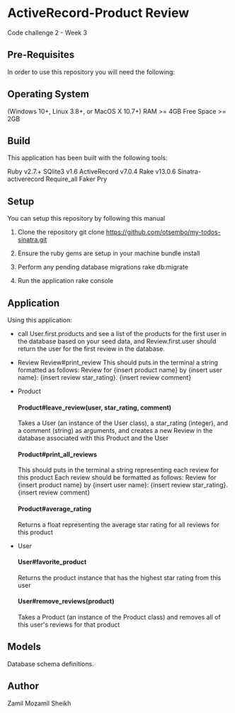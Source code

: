 # ActiveRecord-Product Review
Code challenge 2 - Week 3 

## Pre-Requisites
In order to use this repository you will need the following:

## Operating System 
(Windows 10+, Linux 3.8+, or MacOS X 10.7+)
RAM >= 4GB
Free Space >= 2GB

## Build
This application has been built with the following tools:

Ruby v2.7.+
SQlite3 v1.6
ActiveRecord v7.0.4
Rake v13.0.6
Sinatra-activerecord
Require_all
Faker
Pry

## Setup
You can setup this repository by following this manual

1. Clone the repository
      git clone https://github.com/otsembo/my-todos-sinatra.git

2. Ensure the ruby gems are setup in your machine
      bundle install

3. Perform any pending database migrations
      rake db:migrate

4. Run the application
      rake console
     
## Application
Using this application:

- call User.first.products and see a list of the
products for the first user in the database based on your seed data, and 
Review.first.user should return the user for the first review in the database.

- Review
  Review#print_review
  This should puts in the terminal a string formatted as follows: Review for {insert product name} by {insert user name}: {insert review star_rating}. {insert review comment}
 
- Product
  #### Product#leave_review(user, star_rating, comment)
    Takes a User (an instance of the User class), a star_rating (integer), and a comment (string) as arguments, and creates a new Review in the database associated with this Product and the User
  #### Product#print_all_reviews
    This should puts in the terminal a string representing each review for this product
    Each review should be formatted as follows: Review for {insert product name} by {insert user name}: {insert review star_rating}. {insert review comment}
  #### Product#average_rating
    Returns a float representing the average star rating for all reviews for this product

- User
  #### User#favorite_product
    Returns the product instance that has the highest star rating from this user
  #### User#remove_reviews(product)
    Takes a Product (an instance of the Product class) and removes all of this user's reviews for that product
    
## Models
Database schema definitions.

## Author
Zamil Mozamil Sheikh
